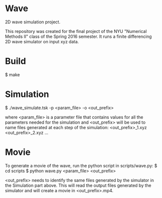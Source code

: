 # Wave
2D wave simulation project.

This repository was created for the final project of the NYU "Numerical Methods II" class of the Spring 2016 semester.
It runs a finite differencing 2D wave simulator on input xyz data.

# Build
$ make

# Simulation
$ ./wave_simulate.tsk -p \<param_file\> -o \<out_prefix\>

where \<param_file\> is a parameter file that contains values for all the parameters needed for the simulation
and \<out_prefix\> will be used to name files generated at each step of the simulation:
\<out_prefix\>_1.xyz
\<out_prefix\>_2.xyz
...

# Movie
To generate a movie of the wave, run the python script in scripts/wave.py:
$ cd scripts
$ python wave.py \<param_file\> \<out_prefix\>

\<out_prefix\> needs to identify the same files generated by the simulator in the Simulation part above.
This will read the output files generated by the simulator and will create a movie in \<out_prefix\>.mp4.
